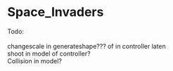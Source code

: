 # Space_Invaders
Todo:<br /><br />
changescale in generateshape??? of in controller laten<br />
shoot in model of controller?<br />
Collision in model? <br />